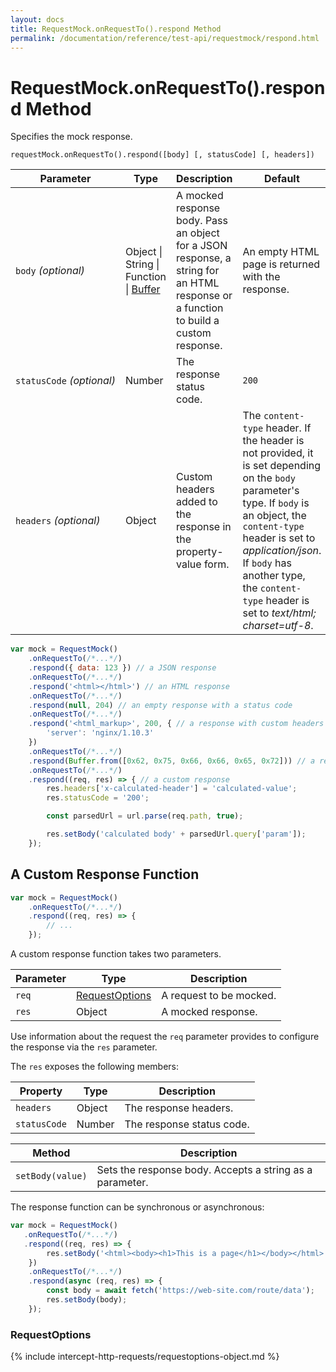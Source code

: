```yaml
---
layout: docs
title: RequestMock.onRequestTo().respond Method
permalink: /documentation/reference/test-api/requestmock/respond.html
---
```

# RequestMock.onRequestTo().respond Method

Specifies the mock response.

```text
requestMock.onRequestTo().respond([body] [, statusCode] [, headers])
```

Parameter | Type | Description   | Default
--------- | ---- | ------------- | -----
`body`&#160;*(optional)* | Object &#124; String &#124; Function &#124; [Buffer](https://nodejs.org/api/buffer.html) | A mocked response body. Pass an object for a JSON response, a string for an HTML response or a function to build a custom response. | An empty HTML page is returned with the response.
`statusCode`&#160;*(optional)* | Number | The response status code. | `200`
`headers`&#160;*(optional)* | Object | Custom headers added to the response in the property-value form.| The `content-type` header. If the header is not provided, it is set depending on the `body` parameter's type. If `body` is an object, the `content-type` header is set to *application/json*. If `body` has another type, the `content-type` header is set to *text/html; charset=utf-8*.

```js
var mock = RequestMock()
    .onRequestTo(/*...*/)
    .respond({ data: 123 }) // a JSON response
    .onRequestTo(/*...*/)
    .respond('<html></html>') // an HTML response
    .onRequestTo(/*...*/)
    .respond(null, 204) // an empty response with a status code
    .onRequestTo(/*...*/)
    .respond('<html_markup>', 200, { // a response with custom headers
        'server': 'nginx/1.10.3'
    })
    .onRequestTo(/*...*/)
    .respond(Buffer.from([0x62, 0x75, 0x66, 0x66, 0x65, 0x72])) // a response with binary data
    .onRequestTo(/*...*/)
    .respond((req, res) => { // a custom response
        res.headers['x-calculated-header'] = 'calculated-value';
        res.statusCode = '200';

        const parsedUrl = url.parse(req.path, true);

        res.setBody('calculated body' + parsedUrl.query['param']);
    });
```

## A Custom Response Function

```js
var mock = RequestMock()
    .onRequestTo(/*...*/)
    .respond((req, res) => {
        // ...
    });
```

A custom response function takes two parameters.

Parameter | Type | Description
--------- | ---- | ---------------
`req`     | [RequestOptions](#requestoptions) | A request to be mocked.
`res`     | Object | A mocked response.

Use information about the request the `req` parameter provides to configure the response via the `res` parameter.

The `res` exposes the following members:

Property | Type | Description
-------- | ---- | ------------
`headers` | Object | The response headers.
`statusCode` | Number | The response status code.

Method | Description
------ | ---------------
`setBody(value)` | Sets the response body. Accepts a string as a parameter.

The response function can be synchronous or asynchronous:

```js
var mock = RequestMock()
   .onRequestTo(/*...*/)
   .respond((req, res) => {
        res.setBody('<html><body><h1>This is a page</h1></body></html>');
    })
    .onRequestTo(/*...*/)
    .respond(async (req, res) => {
        const body = await fetch('https://web-site.com/route/data');
        res.setBody(body);
    });
```

### RequestOptions

{% include intercept-http-requests/requestoptions-object.md %}